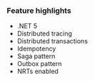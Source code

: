 ### Feature highlights
* .NET 5
* Distributed tracing
* Distributed transactions
* Idempotency
* Saga pattern
* Outbox pattern
* NRTs enabled
